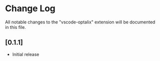 # Change Log

All notable changes to the "vscode-optalix" extension will be documented in this file.

## [0.1.1]

- Initial release